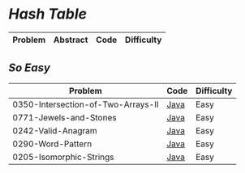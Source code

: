 # *Hash Table*

|Problem|Abstract|Code|Difficulty|
| --- | --- | --- | --- |

## *So Easy*
|Problem|Code|Difficulty|
| --- | --- | --- |
|0350-Intersection-of-Two-Arrays-II|[Java](../LeetCode/Java/0350-Intersection-of-Two-Arrays-II/src)|Easy|
|0771-Jewels-and-Stones|[Java](../LeetCode/Java/0771-Jewels-and-Stones/src)|Easy|
|0242-Valid-Anagram|[Java](../LeetCode/Java/0242-Valid-Anagram/src)|Easy|
|0290-Word-Pattern|[Java](../LeetCode/Java/0290-Word-Pattern/src)|Easy|
|0205-Isomorphic-Strings|[Java](../LeetCode/Java/0205-Isomorphic-Strings/src)|Easy|